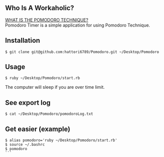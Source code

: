 ## Who Is A Workaholic?
[WHAT IS THE POMODORO TECHNIQUE?](http://pomodorotechnique.com)  
Pomodoro Timer is a simple application for using Pomodoro Technique.

## Installation
    $ git clone git@github.com:hattori6789/Pomodoro.git ~/Desktop/Pomodoro

## Usage
    $ ruby ~/Desktop/Pomodoro/start.rb  
The computer will sleep if you are over time limit.

## See export log
    $ cat ~/Desktop/Pomodoro/pomodoroLog.txt

## Get easier (example)
````
$ alias pomodoro='ruby ~/Desktop/Pomodoro/start.rb'  
$ source ~/.bashrc  
$ pomodoro  
```
